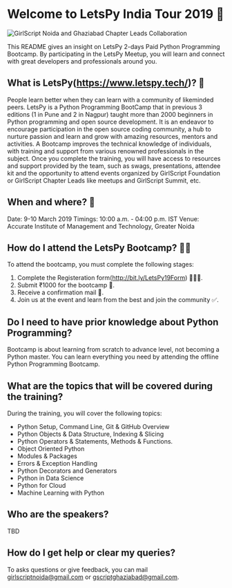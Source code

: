 # Welcome to LetsPy India Tour 2019 🚩

![GirlScript Noida and Ghaziabad Chapter Leads Collaboration](https://user-images.githubusercontent.com/47632017/52913428-20754780-32e4-11e9-89fe-2b4eb20202d3.png)


This README gives an insight on LetsPy 2-days Paid Python Programming Bootcamp. By participating in the LetsPy Meetup, you will learn and connect with great developers and professionals around you.

## What is LetsPy(https://www.letspy.tech/)? 🤔

People learn better when they can learn with a community of likeminded peers. LetsPy is a Python Programming BootCamp that in previous 3 editions (1 in Pune and 2 in Nagpur) taught more than 2000 beginners in Python programming and open source development. It is an endeavor to encourage participation in the open source coding community, a hub to nurture passion and learn and grow with amazing resources, mentors and activities. A Bootcamp improves the technical knowledge of individuals, with training and support from various renowned professionals in the subject. Once you complete the training, you will have access to resources and support provided by the team, such as swags, presentations, attendee kit and the opportunity to attend events organized by GirlScript Foundation or GirlScript Chapter Leads like meetups and GirlScript Summit, etc.

## When and where? 👀
Date: 9-10 March 2019
Timings: 10:00 a.m. - 04:00 p.m. IST
Venue: Accurate Institute of Management and Technology, Greater Noida

## How do I attend the LetsPy Bootcamp? 🙋🏽‍

To attend the bootcamp, you must complete the following stages:

1.  Complete the Registeration form(http://bit.ly/LetsPy19Form) 👨🏿‍🏫.
2.  Submit ₹1000 for the bootcamp 📝.
3.  Receive a confirmation mail 💬.
4. Join us at the event and learn from the best and join the community ✅.

## Do I need to have prior knowledge about Python Programming?

Bootcamp is about learning from scratch to advance level, not becoming a Python master. You can learn everything you need by attending the offline Python Programming Bootcamp.

## What are the topics that will be covered during the training?

During the training, you will cover the following topics:

- Python Setup, Command Line, Git & GitHub Overview
- Python Objects & Data Structure, Indexing & Slicing
- Python Operators & Statements, Methods & Functions.
- Object Oriented Python
- Modules & Packages
- Errors & Exception Handling
- Python Decorators and Generators
- Python in Data Science
- Python for Cloud
- Machine Learning with Python

## Who are the speakers?
TBD

## How do I get help or clear my queries?

To asks questions or give feedback, you can mail girlscriptnoida@gmail.com or gscriptghaziabad@gmail.com. 
